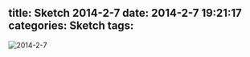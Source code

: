 title: Sketch 2014-2-7
date: 2014-2-7 19:21:17
categories: Sketch
tags:
---
![2014-2-7](/img/sketches/2014.2.7.JPG)